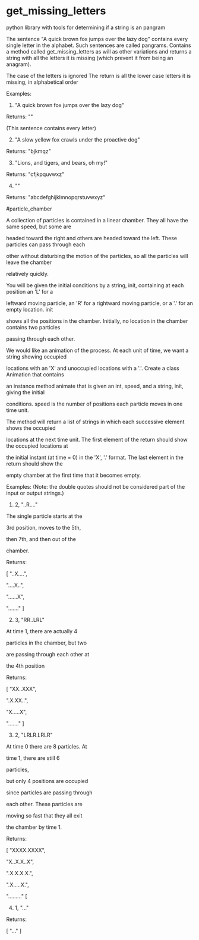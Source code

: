 # get_missing_letters
python library with tools for determining if a string is an pangram

The sentence "A quick brown fox jumps over the lazy dog" contains every single letter in the 
alphabet. Such sentences are called pangrams. Contains a method called get_missing_letters as will as other variations and returns
a string with all the letters it is missing (which prevent it from being an anagram).

The case of the letters is ignored
The return is all the lower case letters it is missing, in alphabetical order 

Examples:

1) "A quick brown fox jumps over the lazy dog"

Returns: ""

(This sentence contains every letter)

2) "A slow yellow fox crawls under the proactive dog"

Returns: "bjkmqz"

3) "Lions, and tigers, and bears, oh my!"

Returns: "cfjkpquvwxz"

4) ""

Returns: "abcdefghijklmnopqrstuvwxyz"

#particle_chamber

A collection of particles is contained in a linear chamber. They all have the same speed, but some are

headed toward the right and others are headed toward the left. These particles can pass through each 

other without disturbing the motion of the particles, so all the particles will leave the chamber 

relatively quickly.

You will be given the initial conditions by a string, init, containing at each position an 'L' for a 

leftward moving particle, an 'R' for a rightward moving particle, or a '.' for an empty location. init

shows all the positions in the chamber. Initially, no location in the chamber contains two particles 

passing through each other.

We would like an animation of the process. At each unit of time, we want a string showing occupied 

locations with an 'X' and unoccupied locations with a '.'. Create a class Animation that contains 

an instance method animate that is given an int, speed, and a string, init, giving the initial 

conditions. speed is the number of positions each particle moves in one time unit.

The method will return a list of strings in which each successive element shows the occupied 

locations at the next time unit. The first element of the return should show the occupied locations at 

the initial instant (at time = 0) in the 'X', '.' format. The last element in the return should show the 

empty chamber at the first time that it becomes empty.

Examples: (Note: the double quotes should not be considered part of the input or output strings.)

1) 2, "..R...."

The single particle starts at the 

3rd position, moves to the 5th, 

then 7th, and then out of the 

chamber.

Returns:

[ "..X....",

"....X..",

"......X",

"......." ]

2) 3, "RR..LRL"

At time 1, there are actually 4 

particles in the chamber, but two 

are passing through each other at 

the 4th position

Returns:

[ "XX..XXX",

".X.XX..",

"X.....X",

"......." ]

3) 2, "LRLR.LRLR"

At time 0 there are 8 particles. At 

time 1, there are still 6 

particles,

but only 4 positions are occupied 

since particles are passing through

each other. These particles are 

moving so fast that they all exit 

the chamber by time 1.

Returns:

[ "XXXX.XXXX",

"X..X.X..X",

".X.X.X.X.",

".X.....X.",

"........." [

4) 1, "..."

Returns:

[ "..." ]
